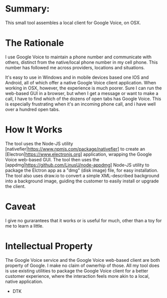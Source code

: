 # Summary: 

This small tool assembles a local client for Google Voice, on OSX. 

# The Rationale

I use Google Voice to maintain a phone number and communicate with others, distinct from the native/local phone number in my cell phone. This number has followed me across providers, locations and situations. 

It's easy to use in Windows and in mobile devices based one IOS and Android, all of which offer a native Google Voice client application. When working in OSX, however, the experience is much poorer. Sure I can run the web-based GUI in a browser, but when I get a message or want to make a call, I have to find which of the dozens of open tabs has Google Voice. This is especially frustrating when it's an incoming phone call, and i have well over a hundred open tabs. 

# How It Works

The tool uses the Node-JS utility [nativefier|https://www.npmjs.com/package/nativefier] to create an [Electron|https://www.electronjs.org] application, wrapping the Google Voice web-based GUI. The tool then uses the [appdmg|https://github.com/LinusU/node-appdmg] Node-JS utility to package the Elctron app as a "dmg" (disk image) file, for easy installation. The tool also uses draw.io to convert a simple XML-described background into a background image, guiding the customer to easily install or upgrade the client. 

# Caveat

I give no gurarantees that it works or is useful for much, other than a toy for me to learn a little.

# Intellectual Property

The Google Voice service and the Google Voice web-based client are both property of Google. I make no claim of ownerhip of those. All my tool does is use existing utilities to package the Google Voice client for a better customer experience, where the interaction feels more akin to a local, native application. 


 - DTK